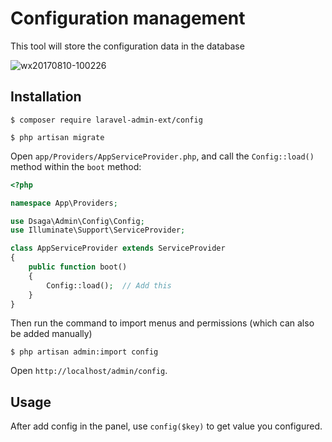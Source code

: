 # Configuration management

This tool will store the configuration data in the database

![wx20170810-100226](https://user-images.githubusercontent.com/1479100/29151322-0879681a-7db3-11e7-8005-03310686c884.png)

## Installation

```
$ composer require laravel-admin-ext/config

$ php artisan migrate
```

Open `app/Providers/AppServiceProvider.php`, and call the `Config::load()` method within the `boot` method:

```php
<?php

namespace App\Providers;

use Dsaga\Admin\Config\Config;
use Illuminate\Support\ServiceProvider;

class AppServiceProvider extends ServiceProvider
{
    public function boot()
    {
        Config::load();  // Add this
    }
}
```

Then run the command to import menus and permissions (which can also be added manually)

```
$ php artisan admin:import config
```

Open `http://localhost/admin/config`.

## Usage

After add config in the panel, use `config($key)` to get value you configured.